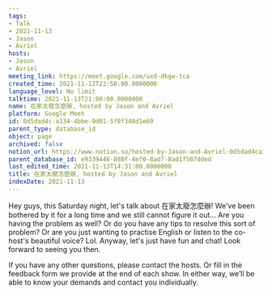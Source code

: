 ```yaml
---
tags:
- Talk
- 2021-11-13
- Jason
- Avriel
hosts:
- Jason
- Avriel
meeting_link: https://meet.google.com/uxd-dkgw-tca
created_time: 2021-11-12T22:58:00.0000000
language_level: No limit
talktime: 2021-11-13T21:00:00.0000000
name: 在家太廢怎麼辦, hosted by Jason and Avriel
platform: Google Meet
id: 0d5dad4c-a134-4bbe-9d01-5f8f348d1e69
parent_type: database_id
object: page
archived: false
notion_url: https://www.notion.so/hosted-by-Jason-and-Avriel-0d5dad4ca1344bbe9d015f8f348d1e69
parent_database_id: e9339446-880f-4ef0-8ad7-8ad1f507dded
last_edited_time: 2021-11-13T14:31:00.0000000
title: 在家太廢怎麼辦, hosted by Jason and Avriel
indexDate: 2021-11-13
---
```





Hey guys, this Saturday night, let's talk about 在家太廢怎麼辦! We've been bothered by it for a long time and we still cannot figure it out... Are you having the problem as well? Or do you have any tips to resolve this sort of problem? Or are you just wanting to practise English or listen to the co-host's beautiful voice? Lol. Anyway, let's just have fun and chat! Look forward to seeing you then. 

If you have any other questions, please contact the hosts. Or fill in the feedback form we provide at the end of each show. In either way, we’ll be able to know your demands and contact you individually.







